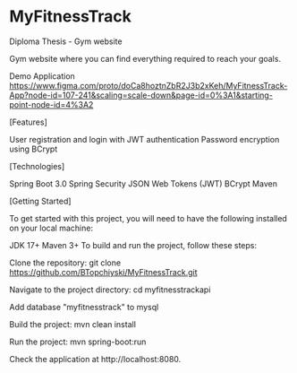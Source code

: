 # MyFitnessTrack
Diploma Thesis - Gym website

Gym website where you can find everything required to reach your goals. 

Demo Application
https://www.figma.com/proto/doCa8hoztnZbR2J3b2xKeh/MyFitnessTrack-App?node-id=107-241&scaling=scale-down&page-id=0%3A1&starting-point-node-id=4%3A2

[Features]

User registration and login with JWT authentication
Password encryption using BCrypt


[Technologies]

Spring Boot 3.0
Spring Security
JSON Web Tokens (JWT)
BCrypt
Maven


[Getting Started]

To get started with this project, you will need to have the following installed on your local machine:

JDK 17+
Maven 3+
To build and run the project, follow these steps:

Clone the repository: git clone https://github.com/BTopchiyski/MyFitnessTrack.git

Navigate to the project directory: cd myfitnesstrackapi

Add database "myfitnesstrack" to mysql

Build the project: mvn clean install

Run the project: mvn spring-boot:run

Check the application at http://localhost:8080.
